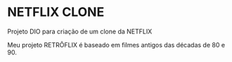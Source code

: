 # NETFLIX CLONE
Projeto DIO para criação de um clone da NETFLIX

Meu projeto RETRÔFLIX é baseado em filmes antigos das décadas de 80 e 90.

